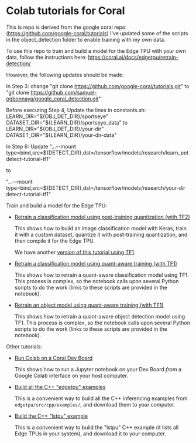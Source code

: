 # Colab tutorials for Coral

This is repo is derived from the google coral repo: (https://github.com/google-coral/tutorials)
I've updated some of the scripts in the object_detection folder to enable training with my own data.

To use this repo to train and build a model for the Edge TPU with your own data, follow the instructions here:
https://coral.ai/docs/edgetpu/retrain-detection/

However, the following updates should be made:

In Step 3: change "git clone https://github.com/google-coral/tutorials.git" to "git clone https://github.com/samuel-ogbonnaya/google_coral_detection.git"

Before executing Step 4, 
Update the lines in constants.sh:
  LEARN_DIR="${OBJ_DET_DIR}/sportseye"
  DATASET_DIR="${LEARN_DIR}/sportseye_data" 
to
  LEARN_DIR="${OBJ_DET_DIR}/your-dir"
  DATASET_DIR="${LEARN_DIR}/your-dir-data"
  
In Step 6:
Update
"...--mount type=bind,src=${DETECT_DIR},dst=/tensorflow/models/research/learn_pet detect-tutorial-tf1"

to 

"...--mount type=bind,src=${DETECT_DIR},dst=/tensorflow/models/research/your-dir detect-tutorial-tf1"

Train and build a model for the Edge TPU:

+ [Retrain a classification model using post-training quantization (with TF2)](https://colab.research.google.com/github/google-coral/tutorials/blob/master/retrain_classification_ptq_tf2.ipynb)

  This shows how to build an image classification model with Keras, train it
  with a custom dataset, quantize it with post-training quantization, and then
  compile it for the Edge TPU.

  We have another [version of this tutorial using TF1](
  https://colab.research.google.com/github/google-coral/tutorials/blob/master/retrain_classification_ptq_tf1.ipynb).

+ [Retrain a classification model using quant-aware training (with TF1)](https://colab.research.google.com/github/google-coral/tutorials/blob/master/retrain_classification_qat_tf1.ipynb)

  This shows how to retrain a quant-aware classification model using TF1. This
  process is complex, so the notebook calls upon several Python scripts
  to do the work (links to these scripts are provided in the notebook).

+ [Retrain an object model using quant-aware training (with TF1)](https://colab.research.google.com/github/google-coral/tutorials/blob/master/retrain_detection_qat_tf1.ipynb)

  This shows how to retrain a quant-aware object detection model using TF1. This
  process is complex, so the notebook calls upon several Python scripts
  to do the work (links to these scripts are provided in the notebook).

Other tutorials:

+ [Run Colab on a Coral Dev Board](https://colab.research.google.com/github/google-coral/tutorials/blob/master/run_colab_on_devboard.ipynb)

  This shows how to run a Jupyter notebook on your Dev Board *from* a Google
  Colab interface on your host computer.

+ [Build all the C++ "edgetpu" examples](https://colab.research.google.com/github/google-coral/tutorials/blob/master/build_cpp_examples.ipynb)

  This is a convenient way to build all the C++ inferencing examples
  from `edgetpu/src/cpp/examples/`, and download them to your computer.

+ [Build the C++ "lstpu" example](https://colab.research.google.com/github/google-coral/tutorials/blob/master/build_cpp_example_lstpu.ipynb)

  This is a convenient way to build the "lstpu" C++ example
  (it lists all Edge TPUs in your system), and download it to your computer.
